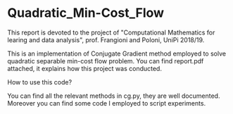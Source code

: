 # Quadratic_Min-Cost_Flow

This report is devoted to the project of "Computational Mathematics for 
learing and data analysis", prof. Frangioni and Poloni, UniPi 2018/19.

This is an implementation of Conjugate Gradient method employed to solve
quadratic separable min-cost flow problem. You can find report.pdf
attached, it explains how this project was conducted.

How to use this code?

You can find all the relevant methods in cg.py, they are well documented.
Moreover you can find some code I employed to script experiments.